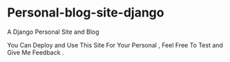 # Personal-blog-site-django
A Django Personal Site and Blog

You Can Deploy and Use This Site For Your Personal , Feel Free To Test and Give Me Feedback .
